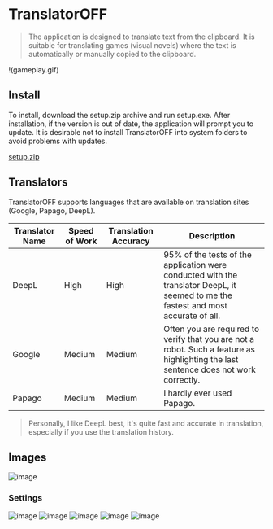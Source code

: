 # TranslatorOFF

> The application is designed to translate text from the clipboard. It is suitable for translating games (visual novels) where the text is automatically or manually copied to the clipboard.

!(gameplay.gif)

## Install

To install, download the setup.zip archive and run setup.exe. After installation, if the version is out of date, the application will prompt you to update. It is desirable not to install TranslatorOFF into system folders to avoid problems with updates.

[setup.zip](https://github.com/Camyil-89/TranslatorOFF-Update/files/11548264/setup.zip)

## Translators

TranslatorOFF supports languages that are available on translation sites (Google, Papago, DeepL).

| Translator Name | Speed of Work | Translation Accuracy | Description |
|-----------------|---------------|----------------------|-------------|
|DeepL|High|High|95% of the tests of the application were conducted with the translator DeepL, it seemed to me the fastest and most accurate of all. |
|Google|Medium|Medium|Often you are required to verify that you are not a robot. Such a feature as highlighting the last sentence does not work correctly.|
|Papago|Medium|Medium|I hardly ever used Papago.|

> Personally, I like DeepL best, it's quite fast and accurate in translation, especially if you use the translation history.

## Images

![image](https://github.com/Camyil-89/TranslatorOFF-Update/assets/76705837/12b21d3d-3ef7-4b5f-a8de-e89c6bb72471)

### Settings

![image](https://github.com/Camyil-89/TranslatorOFF-Update/assets/76705837/abee46eb-bab0-4389-8343-a6d47db1ae6f)
![image](https://github.com/Camyil-89/TranslatorOFF-Update/assets/76705837/19de6aae-0bcd-4003-ad07-d8c64124f71f)
![image](https://github.com/Camyil-89/TranslatorOFF-Update/assets/76705837/ee4d305b-06bb-4c7d-b8e2-a635284b112a)
![image](https://github.com/Camyil-89/TranslatorOFF-Update/assets/76705837/e8e3b7b3-0e93-49c8-8426-5f321feb7d95)
![image](https://github.com/Camyil-89/TranslatorOFF-Update/assets/76705837/0670979c-0712-4bbc-9e4a-4cdf637fe609)
